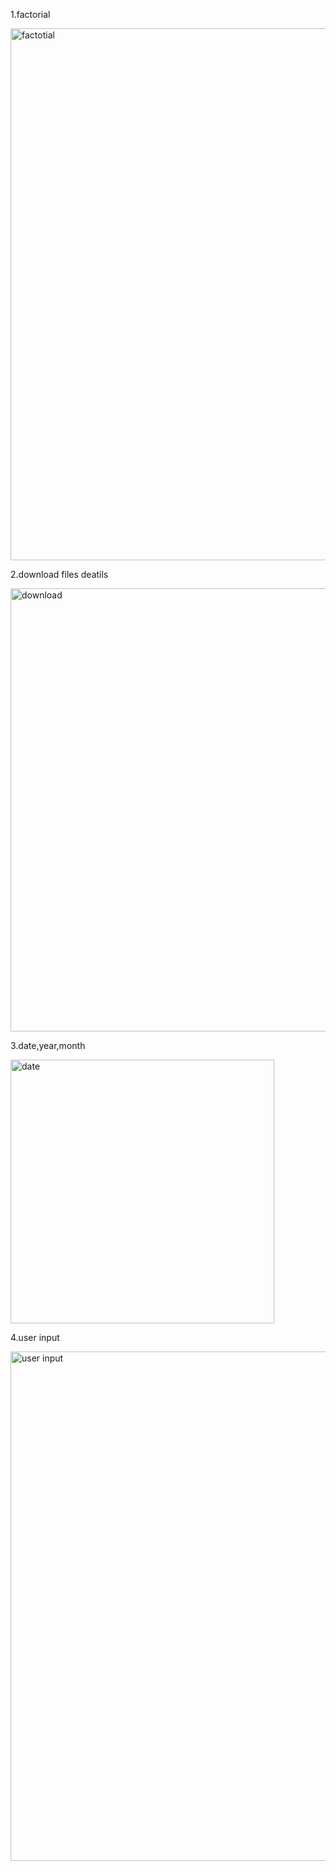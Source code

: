 1.factorial

<img width="851" alt="factotial" src="https://github.com/user-attachments/assets/a577fe40-d724-45a7-a0bb-7e547c0bdb8f" />


2.download files deatils

<img width="709" alt="download" src="https://github.com/user-attachments/assets/4462c593-5309-4559-a1b9-2e80ce302de7" />

3.date,year,month 

<img width="422" alt="date" src="https://github.com/user-attachments/assets/a2329e59-cc57-4c44-a832-0559aedeeb80" />

4.user input

<img width="815" alt="user input" src="https://github.com/user-attachments/assets/de527fba-eb3c-42b2-9e92-a357818998c3" />



